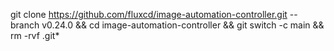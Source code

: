 git clone https://github.com/fluxcd/image-automation-controller.git --branch v0.24.0 && cd image-automation-controller && git switch -c main && rm -rvf .git*


